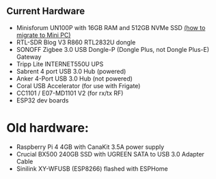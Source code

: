 ## Current Hardware

+ Minisforum UN100P with 16GB RAM and 512GB NVMe SSD [(how to migrate to Mini PC)](https://github.com/iamjoshk/home-assistant-collection/blob/main/hardware/RPI4%20to%20N100%20Mini%20PC%20migration.md)
+ RTL-SDR Blog V3 R860 RTL2832U dongle
+ SONOFF Zigbee 3.0 USB Dongle-P (Dongle Plus, not Dongle Plus-E) Gateway
+ Tripp Lite INTERNET550U UPS
+ Sabrent 4 port USB 3.0 Hub (powered)
+ Anker 4-Port USB 3.0 Hub (not powered)
+ Coral USB Accelerator (for use with Frigate)
+ CC1101 / E07-MD1101 V2 (for rx/tx RF)
+ ESP32 dev boards

# Old hardware:
+ Raspberry Pi 4 4GB with CanaKit 3.5A power supply
+ Crucial BX500 240GB SSD with UGREEN SATA to USB 3.0 Adapter Cable
+ Sinilink XY-WFUSB (ESP8266) flashed with ESPHome
